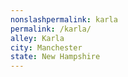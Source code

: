 ```yaml
---
﻿nonslashpermalink: karla
permalink: /karla/
alley: Karla
city: Manchester
state: New Hampshire
---
```

